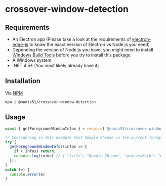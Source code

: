 # crossover-window-detection
## Requirements
- An Electron app (Please take a look at the requirements of [electron-edge-js](https://www.npmjs.com/package/electron-edge-js) to know the exact version of Electron vs Node.js you need)
- Depending the version of Node.js you have, you might need to install [Windows Build Tools](https://www.npmjs.com/package/windows-build-tools) before you try to install this package
- A Windows system
- .NET 4.5+ (You most likely already have it)

## Installation
Via [NPM](https://www.npmjs.com/package/@nomis51/crossover-window-detection)

`npm i @nomis51/crossover-window-detection`

## Usage

```js
const { getForegroundWindowInfos } = require('@nomis51/crossover-window-detection');

// Considering in this example that Google Chrome is the current foreground window
try {
  getForegroundWindowInfos(infos => {
    if (!infos) return;
    console.log(infos) // { "title": "Google Chrome", "processPath": "C:\Program Files\Google Chrome\bin\chrome.exe" }
  });
}
catch (e) {
  console.error(e)
}
```

